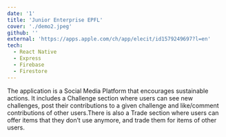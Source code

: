 ```yaml
---
date: '1'
title: 'Junior Enterprise EPFL'
cover: './demo2.jpeg'
github: ''
external: 'https://apps.apple.com/ch/app/elecit/id1579249697?l=en'
tech:
  - React Native
  - Express
  - Firebase
  - Firestore
---
```


The application is a Social Media Platform that encourages sustainable actions. It includes a Challenge section where users can see new challenges, post their contributions to a given challenge and like/comment contributions of other users.There is also a Trade section where users can offer items that they don’t use anymore, and trade them for items of other users.
